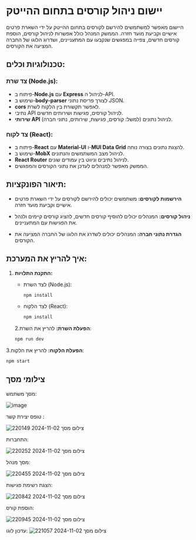 # יישום ניהול קורסים בתחום ההייטק

היישום מאפשר למשתמשים להירשם לקורסים בתחום ההייטק על ידי השארת פרטים אישיים וקביעת מועד חזרה. הממשק המנהל כולל אפשרות לניהול קורסים, הוספת קורסים חדשים, צפייה במפגשים שנקבעו עם המתעניינים, ושדרוג הלוגו של החברה המציעה את הקורסים.

## טכנולוגיות וכלים:

### צד שרת (Node.js):
- פיתוח ב-**Node.js** עם **Express** לניהול ה-API.
- שימוש ב-**body-parser** לצורך פריסת נתוני JSON.
- **cors** לאפשר תקשורת בין הלקוח לשרת.
- נתיבי API לניהול קורסים, פגישות ושירותים חדשים.
- **שירותי API** לניהול נתונים (למשל: קורסים, פגישות, שירותים, נתוני חברה).
  
### צד לקוח (React):
- פיתוח ב-**React** עם **Material-UI** ו-**MUI Data Grid** להצגת נתונים בצורה נוחה.
- שימוש ב-**MobX** לניהול מצב המשתמשים והנתונים.
- **React Router** לניהול נתיבים וניווט בין עמודים שונים.
- הממשק מאפשר למנהלים לעדכן את נתוני הקורסים והמפגשים.

## תיאור הפונקציות:

- **הירשמות לקורסים:** 
  משתמשים יכולים להירשם לקורסים על ידי השארת פרטים אישיים וקביעת מועד חזרה.
  
- **ניהול קורסים:**
  המנהלים יכולים להוסיף קורסים חדשים, להציג קורסים קיימים ולנהל את הפגישות עם המתעניינים.
  
- **הגדרת נתוני חברה:** 
  המנהלים יכולים לשדרג את הלוגו של החברה המציעה את הקורסים.

## איך להריץ את המערכת:

1. **התקנת התלויות:**
   - לצד השרת (Node.js):
     ```bash
     npm install
     ```
   - לצד הלקוח (React):
     ```bash
     npm install
     ```

   2.**הפעלת השרת:**
   להריץ את השרת:
   ```bash
   npm run dev
   ```


  3.**הפעלת הלקוח:**
להריץ את הלקוח: 
  ```bash
npm start
```



## צילומי מסך
מסך משתמש:

![image](https://github.com/user-attachments/assets/4820ca5c-65d0-4be6-ba7d-44d75b995c82)




טופס יצירת קשר :

![צילום מסך 2024-11-02 220149](https://github.com/user-attachments/assets/cbaf7944-34ac-474e-aaf8-26a55bd9745c)


התחברות:

![צילום מסך 2024-11-02 220252](https://github.com/user-attachments/assets/5a88b434-d659-4155-8571-31636858afa8)

מסך מנהל:

![צילום מסך 2024-11-02 220455](https://github.com/user-attachments/assets/90fd6152-9201-4aaf-bce2-bc137be41019)

הצגת רשימת פגישות:

![צילום מסך 2024-11-02 220842](https://github.com/user-attachments/assets/e81f5b5f-db78-48ca-98d3-f2028a86ddba)

הוספת קורס:

![צילום מסך 2024-11-02 220945](https://github.com/user-attachments/assets/2d995d2f-b9ce-477b-8841-b0509115a039)

עדכון לוגו:
![צילום מסך 2024-11-02 221057](https://github.com/user-attachments/assets/dab06226-803b-488b-a780-19145c73c11f)








